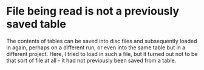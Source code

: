 # File being read is not a previously saved table

The contents of tables can be saved into disc files and subsequently loaded in again, perhaps on a different run, or even into the same table but in a different project. Here, I tried to load in such a file, but it turned out not to be that sort of file at all - it had not previously been saved from a table.
